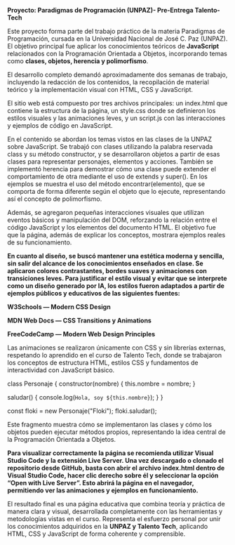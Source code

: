 **Proyecto: Paradigmas de Programación (UNPAZ)- Pre-Entrega Talento-Tech**

Este proyecto forma parte del trabajo práctico de la materia Paradigmas de Programación, cursada en la Universidad Nacional de José C. Paz (UNPAZ). El objetivo principal fue aplicar los conocimientos teóricos de **JavaScript** relacionados con la Programación Orientada a Objetos, incorporando temas como **clases, objetos, herencia y polimorfismo**.

El desarrollo completo demandó aproximadamente dos semanas de trabajo, incluyendo la redacción de los contenidos, la recopilación de material teórico y la implementación visual con HTML, CSS y JavaScript.

El sitio web está compuesto por tres archivos principales: un index.html que contiene la estructura de la página, un style.css donde se definieron los estilos visuales y las animaciones leves, y un script.js con las interacciones y ejemplos de código en JavaScript.

En el contenido se abordan los temas vistos en las clases de la UNPAZ sobre JavaScript. Se trabajó con clases utilizando la palabra reservada class y su método constructor, y se desarrollaron objetos a partir de esas clases para representar personajes, elementos y acciones. También se implementó herencia para demostrar cómo una clase puede extender el comportamiento de otra mediante el uso de extends y super(). En los ejemplos se muestra el uso del método encontrar(elemento), que se comporta de forma diferente según el objeto que lo ejecute, representando así el concepto de polimorfismo.

Además, se agregaron pequeñas interacciones visuales que utilizan eventos básicos y manipulación del DOM, reforzando la relación entre el código JavaScript y los elementos del documento HTML. El objetivo fue que la página, además de explicar los conceptos, mostrara ejemplos reales de su funcionamiento.

**En cuanto al diseño, se buscó mantener una estética moderna y sencilla, sin salir del alcance de los conocimientos enseñados en clase. Se aplicaron colores contrastantes, bordes suaves y animaciones con transiciones leves. Para justificar el estilo visual y evitar que se interprete como un diseño generado por IA, los estilos fueron adaptados a partir de ejemplos públicos y educativos de las siguientes fuentes:**

**W3Schools — Modern CSS Design**

**MDN Web Docs — CSS Transitions y Animations**

**FreeCodeCamp — Modern Web Design Principles**

Las animaciones se realizaron únicamente con CSS y sin librerías externas, respetando lo aprendido en el curso de Talento Tech, donde se trabajaron los conceptos de estructura HTML, estilos CSS y fundamentos de interactividad con JavaScript básico.


class Personaje {
  constructor(nombre) {
    this.nombre = nombre;
  }

  saludar() {
    console.log(`Hola, soy ${this.nombre}`);
  }
}

const floki = new Personaje("Floki");
floki.saludar();


Este fragmento muestra cómo se implementaron las clases y cómo los objetos pueden ejecutar métodos propios, representando la idea central de la Programación Orientada a Objetos.

**Para visualizar correctamente la página se recomienda utilizar Visual Studio Code y la extensión Live Server. Una vez descargado o clonado el repositorio desde GitHub, basta con abrir el archivo index.html dentro de Visual Studio Code, hacer clic derecho sobre él y seleccionar la opción “Open with Live Server”. Esto abrirá la página en el navegador, permitiendo ver las animaciones y ejemplos en funcionamiento.**

El resultado final es una página educativa que combina teoría y práctica de manera clara y visual, desarrollada completamente con las herramientas y metodologías vistas en el curso. Representa el esfuerzo personal por unir los conocimientos adquiridos en la **UNPAZ y Talento Tech**, aplicando HTML, CSS y JavaScript de forma coherente y comprensible.
